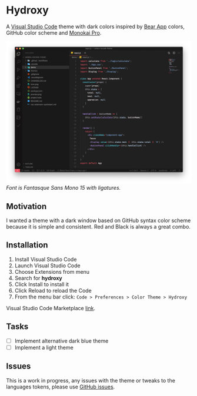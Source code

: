# Hydroxy

A [Visual Studio Code](https://code.visualstudio.com/) theme with dark colors inspired by [Bear App](https://bear.app/) colors, GitHub color scheme and [Monokai Pro](https://monokai.pro/).

![Hydroxy Preview](preview.png)
_Font is Fantasque Sans Mono 15 with ligatures._

## Motivation

I wanted a theme with a dark window based on GitHub syntax color scheme because it is simple and consistent. Red and Black is always a great combo.

## Installation

1. Install Visual Studio Code
2. Launch Visual Studio Code
3. Choose Extensions from menu
4. Search for **hydroxy**
5. Click Install to install it
6. Click Reload to reload the Code
7. From the menu bar click: `Code > Preferences > Color Theme > Hydroxy`

Visual Studio Code Marketplace [link](https://marketplace.visualstudio.com/items?itemName=greven.hydroxy).

## Tasks

- [ ] Implement alternative dark blue theme
- [ ] Implement a light theme

## Issues

This is a work in progress, any issues with the theme or tweaks to the languages tokens, please use [GitHub issues](https://github.com/greven/hydroxy-vscode-theme/issues).
